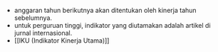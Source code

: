 - anggaran tahun berikutnya akan ditentukan oleh kinerja tahun sebelumnya.
- untuk perguruan tinggi, indikator yang diutamakan adalah artikel di jurnal internasional.
- [[IKU (Indikator Kinerja Utama)]]